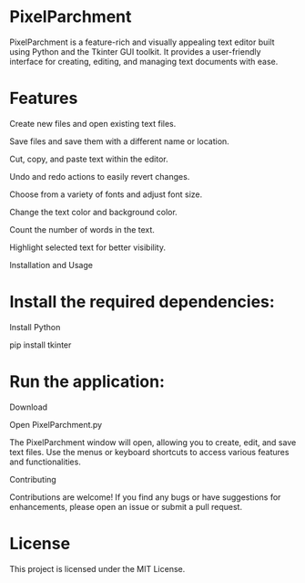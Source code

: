 # PixelParchment
PixelParchment is a feature-rich and visually appealing text editor built using Python and the Tkinter GUI toolkit. It provides a user-friendly interface for creating, editing, and managing text documents with ease.


# Features
Create new files and open existing text files.

Save files and save them with a different name or location.

Cut, copy, and paste text within the editor.

Undo and redo actions to easily revert changes.

Choose from a variety of fonts and adjust font size.

Change the text color and background color.

Count the number of words in the text.

Highlight selected text for better visibility.

Installation and Usage


# Install the required dependencies:
Install Python

pip install tkinter


# Run the application:
Download

Open PixelParchment.py

The PixelParchment window will open, allowing you to create, edit, and save text files. Use the menus or keyboard shortcuts to access various features
and functionalities.

Contributing

Contributions are welcome! If you find any bugs or have suggestions for enhancements, please open an issue or submit a pull request.

# License
This project is licensed under the MIT License.






